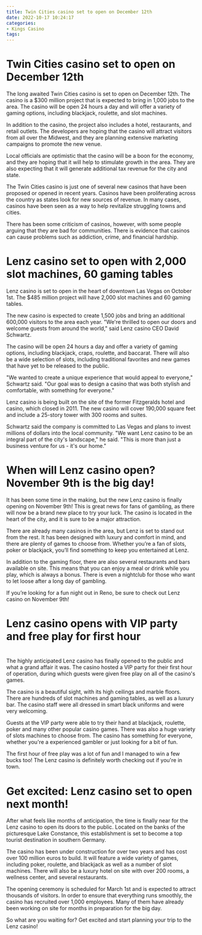```yaml
---
title: Twin Cities casino set to open on December 12th
date: 2022-10-17 10:24:17
categories:
- Kings Casino
tags:
---
```



#  Twin Cities casino set to open on December 12th

The long awaited Twin Cities casino is set to open on December 12th. The casino is a $300 million project that is expected to bring in 1,000 jobs to the area. The casino will be open 24 hours a day and will offer a variety of gaming options, including blackjack, roulette, and slot machines.

In addition to the casino, the project also includes a hotel, restaurants, and retail outlets. The developers are hoping that the casino will attract visitors from all over the Midwest, and they are planning extensive marketing campaigns to promote the new venue.

Local officials are optimistic that the casino will be a boon for the economy, and they are hoping that it will help to stimulate growth in the area. They are also expecting that it will generate additional tax revenue for the city and state.

The Twin Cities casino is just one of several new casinos that have been proposed or opened in recent years. Casinos have been proliferating across the country as states look for new sources of revenue. In many cases, casinos have been seen as a way to help revitalize struggling towns and cities.

There has been some criticism of casinos, however, with some people arguing that they are bad for communities. There is evidence that casinos can cause problems such as addiction, crime, and financial hardship.

#  Lenz casino set to open with 2,000 slot machines, 60 gaming tables

Lenz casino is set to open in the heart of downtown Las Vegas on October 1st. The $485 million project will have 2,000 slot machines and 60 gaming tables.

The new casino is expected to create 1,500 jobs and bring an additional 600,000 visitors to the area each year. "We're thrilled to open our doors and welcome guests from around the world," said Lenz casino CEO David Schwartz.

The casino will be open 24 hours a day and offer a variety of gaming options, including blackjack, craps, roulette, and baccarat. There will also be a wide selection of slots, including traditional favorites and new games that have yet to be released to the public.

"We wanted to create a unique experience that would appeal to everyone," Schwartz said. "Our goal was to design a casino that was both stylish and comfortable, with something for everyone."

Lenz casino is being built on the site of the former Fitzgeralds hotel and casino, which closed in 2011. The new casino will cover 190,000 square feet and include a 25-story tower with 300 rooms and suites.

Schwartz said the company is committed to Las Vegas and plans to invest millions of dollars into the local community. "We want Lenz casino to be an integral part of the city's landscape," he said. "This is more than just a business venture for us - it's our home."

#  When will Lenz casino open? November 9th is the big day!

It has been some time in the making, but the new Lenz casino is finally opening on November 9th! This is great news for fans of gambling, as there will now be a brand new place to try your luck. The casino is located in the heart of the city, and it is sure to be a major attraction.

There are already many casinos in the area, but Lenz is set to stand out from the rest. It has been designed with luxury and comfort in mind, and there are plenty of games to choose from. Whether you’re a fan of slots, poker or blackjack, you’ll find something to keep you entertained at Lenz.

In addition to the gaming floor, there are also several restaurants and bars available on site. This means that you can enjoy a meal or drink while you play, which is always a bonus. There is even a nightclub for those who want to let loose after a long day of gambling.

If you’re looking for a fun night out in Reno, be sure to check out Lenz casino on November 9th!

#  Lenz casino opens with VIP party and free play for first hour

#

The highly anticipated Lenz casino has finally opened to the public and what a grand affair it was. The casino hosted a VIP party for their first hour of operation, during which guests were given free play on all of the casino's games.

The casino is a beautiful sight, with its high ceilings and marble floors. There are hundreds of slot machines and gaming tables, as well as a luxury bar. The casino staff were all dressed in smart black uniforms and were very welcoming.

Guests at the VIP party were able to try their hand at blackjack, roulette, poker and many other popular casino games. There was also a huge variety of slots machines to choose from. The casino has something for everyone, whether you're a experienced gambler or just looking for a bit of fun.

The first hour of free play was a lot of fun and I managed to win a few bucks too! The Lenz casino is definitely worth checking out if you're in town.

#  Get excited: Lenz casino set to open next month!

After what feels like months of anticipation, the time is finally near for the Lenz casino to open its doors to the public. Located on the banks of the picturesque Lake Constance, this establishment is set to become a top tourist destination in southern Germany.

The casino has been under construction for over two years and has cost over 100 million euros to build. It will feature a wide variety of games, including poker, roulette, and blackjack as well as a number of slot machines. There will also be a luxury hotel on site with over 200 rooms, a wellness center, and several restaurants.

The opening ceremony is scheduled for March 1st and is expected to attract thousands of visitors. In order to ensure that everything runs smoothly, the casino has recruited over 1,000 employees. Many of them have already been working on site for months in preparation for the big day.

So what are you waiting for? Get excited and start planning your trip to the Lenz casino!